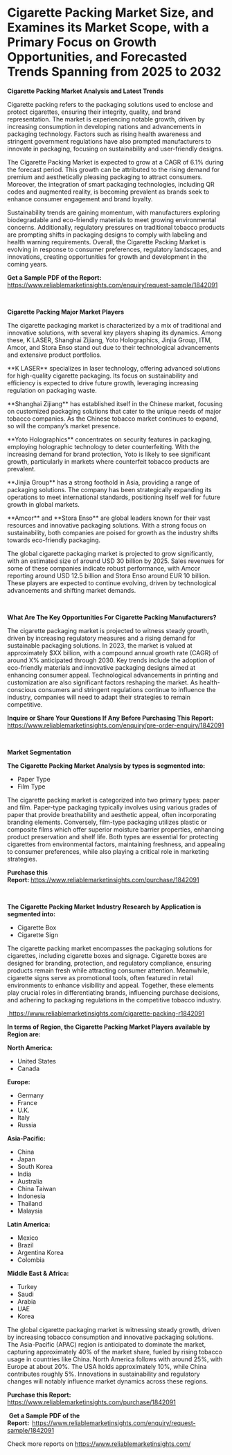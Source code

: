 <p><h1>Cigarette Packing Market Size, and Examines its Market Scope, with a Primary Focus on Growth Opportunities, and Forecasted Trends Spanning from 2025 to 2032</h1></p><p><strong>Cigarette Packing Market Analysis and Latest Trends</strong></p>
<p><p>Cigarette packing refers to the packaging solutions used to enclose and protect cigarettes, ensuring their integrity, quality, and brand representation. The market is experiencing notable growth, driven by increasing consumption in developing nations and advancements in packaging technology. Factors such as rising health awareness and stringent government regulations have also prompted manufacturers to innovate in packaging, focusing on sustainability and user-friendly designs.</p><p>The Cigarette Packing Market is expected to grow at a CAGR of 6.1% during the forecast period. This growth can be attributed to the rising demand for premium and aesthetically pleasing packaging to attract consumers. Moreover, the integration of smart packaging technologies, including QR codes and augmented reality, is becoming prevalent as brands seek to enhance consumer engagement and brand loyalty.</p><p>Sustainability trends are gaining momentum, with manufacturers exploring biodegradable and eco-friendly materials to meet growing environmental concerns. Additionally, regulatory pressures on traditional tobacco products are prompting shifts in packaging designs to comply with labeling and health warning requirements. Overall, the Cigarette Packing Market is evolving in response to consumer preferences, regulatory landscapes, and innovations, creating opportunities for growth and development in the coming years.</p></p>
<p><strong>Get a Sample PDF of the Report:&nbsp;</strong> <a href="https://www.reliablemarketinsights.com/enquiry/request-sample/1842091?utm_campaign=3212&utm_medium=2&utm_source=Github&utm_content=ia&utm_term=26032025&utm_id=cigarette-packing">https://www.reliablemarketinsights.com/enquiry/request-sample/1842091</a></p>
<p>&nbsp;</p>
<p><strong>Cigarette Packing Major Market Players</strong></p>
<p><p>The cigarette packaging market is characterized by a mix of traditional and innovative solutions, with several key players shaping its dynamics. Among these, K LASER, Shanghai Zijiang, Yoto Holographics, Jinjia Group, ITM, Amcor, and Stora Enso stand out due to their technological advancements and extensive product portfolios.</p><p>**K LASER** specializes in laser technology, offering advanced solutions for high-quality cigarette packaging. Its focus on sustainability and efficiency is expected to drive future growth, leveraging increasing regulation on packaging waste.</p><p>**Shanghai Zijiang** has established itself in the Chinese market, focusing on customized packaging solutions that cater to the unique needs of major tobacco companies. As the Chinese tobacco market continues to expand, so will the company’s market presence.</p><p>**Yoto Holographics** concentrates on security features in packaging, employing holographic technology to deter counterfeiting. With the increasing demand for brand protection, Yoto is likely to see significant growth, particularly in markets where counterfeit tobacco products are prevalent.</p><p>**Jinjia Group** has a strong foothold in Asia, providing a range of packaging solutions. The company has been strategically expanding its operations to meet international standards, positioning itself well for future growth in global markets.</p><p>**Amcor** and **Stora Enso** are global leaders known for their vast resources and innovative packaging solutions. With a strong focus on sustainability, both companies are poised for growth as the industry shifts towards eco-friendly packaging.</p><p>The global cigarette packaging market is projected to grow significantly, with an estimated size of around USD 30 billion by 2025. Sales revenues for some of these companies indicate robust performance, with Amcor reporting around USD 12.5 billion and Stora Enso around EUR 10 billion. These players are expected to continue evolving, driven by technological advancements and shifting market demands.</p></p>
<p>&nbsp;</p>
<p><strong>What Are The Key Opportunities For Cigarette Packing Manufacturers?</strong></p>
<p><p>The cigarette packaging market is projected to witness steady growth, driven by increasing regulatory measures and a rising demand for sustainable packaging solutions. In 2023, the market is valued at approximately $XX billion, with a compound annual growth rate (CAGR) of around X% anticipated through 2030. Key trends include the adoption of eco-friendly materials and innovative packaging designs aimed at enhancing consumer appeal. Technological advancements in printing and customization are also significant factors reshaping the market. As health-conscious consumers and stringent regulations continue to influence the industry, companies will need to adapt their strategies to remain competitive.</p></p>
<p><strong>Inquire or Share Your Questions If Any Before Purchasing This Report:</strong> <a href="https://www.reliablemarketinsights.com/enquiry/pre-order-enquiry/1842091?utm_campaign=3212&utm_medium=2&utm_source=Github&utm_content=ia&utm_term=26032025&utm_id=cigarette-packing">https://www.reliablemarketinsights.com/enquiry/pre-order-enquiry/1842091</a></p>
<p>&nbsp;</p>
<p><strong>Market Segmentation</strong></p>
<p><strong>The Cigarette Packing Market Analysis by types is segmented into:</strong></p>
<p><ul><li>Paper Type</li><li>Film Type</li></ul></p>
<p><p>The cigarette packing market is categorized into two primary types: paper and film. Paper-type packaging typically involves using various grades of paper that provide breathability and aesthetic appeal, often incorporating branding elements. Conversely, film-type packaging utilizes plastic or composite films which offer superior moisture barrier properties, enhancing product preservation and shelf life. Both types are essential for protecting cigarettes from environmental factors, maintaining freshness, and appealing to consumer preferences, while also playing a critical role in marketing strategies.</p></p>
<p><strong>Purchase this Report:&nbsp;</strong><a href="https://www.reliablemarketinsights.com/purchase/1842091?utm_campaign=3212&utm_medium=2&utm_source=Github&utm_content=ia&utm_term=26032025&utm_id=cigarette-packing">https://www.reliablemarketinsights.com/purchase/1842091</a></p>
<p>&nbsp;</p>
<p><strong>The Cigarette Packing Market Industry Research by Application is segmented into:</strong></p>
<p><ul><li>Cigarette Box</li><li>Cigarette Sign</li></ul></p>
<p><p>The cigarette packing market encompasses the packaging solutions for cigarettes, including cigarette boxes and signage. Cigarette boxes are designed for branding, protection, and regulatory compliance, ensuring products remain fresh while attracting consumer attention. Meanwhile, cigarette signs serve as promotional tools, often featured in retail environments to enhance visibility and appeal. Together, these elements play crucial roles in differentiating brands, influencing purchase decisions, and adhering to packaging regulations in the competitive tobacco industry.</p></p>
<p><a href="https://www.reliablemarketinsights.com/cigarette-packing-r1842091?utm_campaign=3212&utm_medium=2&utm_source=Github&utm_content=ia&utm_term=26032025&utm_id=cigarette-packing">&nbsp;https://www.reliablemarketinsights.com/cigarette-packing-r1842091</a></p>
<p><strong>In terms of Region, the Cigarette Packing Market Players available by Region are:</strong></p>
<p>
    <p> <strong> North America: </strong>
        <ul>
            <li>United States</li>
            <li>Canada</li>
        </ul>
        </p> 
    <p> <strong> Europe: </strong>
        <ul>
            <li>Germany</li>
            <li>France</li>
            <li>U.K.</li>
            <li>Italy</li>
            <li>Russia</li>
        </ul>
        </p> 
    <p> <strong> Asia-Pacific: </strong>
        <ul>
            <li>China</li>
            <li>Japan</li>
            <li>South Korea</li>
            <li>India</li>
            <li>Australia</li>
            <li>China Taiwan</li>
            <li>Indonesia</li>
            <li>Thailand</li>
            <li>Malaysia</li>
        </ul>
        </p> 
    <p> <strong> Latin America: </strong>
        <ul>
            <li>Mexico</li>
            <li>Brazil</li>
            <li>Argentina Korea</li>
            <li>Colombia</li>
        </ul>
        </p> 
    <p> <strong> Middle East & Africa: </strong>
        <ul>
            <li>Turkey</li>
            <li>Saudi</li>
            <li>Arabia</li>
            <li>UAE</li>
            <li>Korea</li>
        </ul>
    </p>
    </p>
<p><p>The global cigarette packaging market is witnessing steady growth, driven by increasing tobacco consumption and innovative packaging solutions. The Asia-Pacific (APAC) region is anticipated to dominate the market, capturing approximately 40% of the market share, fueled by rising tobacco usage in countries like China. North America follows with around 25%, with Europe at about 20%. The USA holds approximately 10%, while China contributes roughly 5%. Innovations in sustainability and regulatory changes will notably influence market dynamics across these regions.</p></p>
<p><strong>Purchase this Report: </strong><a href="https://www.reliablemarketinsights.com/purchase/1842091?utm_campaign=3212&utm_medium=2&utm_source=Github&utm_content=ia&utm_term=26032025&utm_id=cigarette-packing">https://www.reliablemarketinsights.com/purchase/1842091</a></p>
<p>&nbsp;<strong>Get a Sample PDF of the Report:&nbsp;&nbsp;</strong><a href="https://www.reliablemarketinsights.com/enquiry/request-sample/1842091?utm_campaign=3212&utm_medium=2&utm_source=Github&utm_content=ia&utm_term=26032025&utm_id=cigarette-packing">https://www.reliablemarketinsights.com/enquiry/request-sample/1842091</a></p>
<p><strong></strong></p>
<p>Check more reports on <a href="https://www.reliablemarketinsights.com/?utm_campaign=3212&utm_medium=2&utm_source=Github&utm_content=ia&utm_term=26032025&utm_id=cigarette-packing">https://www.reliablemarketinsights.com/</a></p>